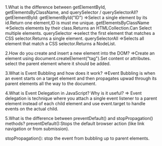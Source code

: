 1.What is the difference between getElementById, getElementsByClassName, and querySelector / querySelectorAll?
getElementById:
getElementById("ID")
=>Select a single element by its id.Return one element,ID is must me unique.
getElementsByClassName
=>Selects elements by their class.Returns an HTMLCollection.Can Select multiple elements.
querySelector
=>select the first element that matches a CSS selector.Returns a single element.
querySelectorAll
=>Selects all element that match a CSS selector.Returns a NodeList.

2.How do you create and insert a new element into the DOM?
=>Create an element using document.createElement("tag").Set content or attributes.
select the parent element where it should be added.

3.What is Event Bubbling and how does it work?
=>Event Bubbling is when an event starts on a target element and then propagates upwad through its parent elements all the way to the document.

4.What is Event Delegation in JavaScript? Why is it useful?
=> Event delegation is technique where you attach a single event listener to a parent element instead of each child element and use event.target to handle events on the actual child.

5.What is the difference between preventDefault() and stopPropagation() methods?
preventDefault():Stops the default browser action (like link navigation or from submission).

stopPropagation(): stop the event from bubbling up to parent elements.
